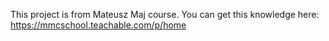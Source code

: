 This project is from Mateusz Maj course. You can get this knowledge here: https://mmcschool.teachable.com/p/home
